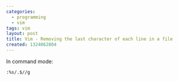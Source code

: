 ```yaml
---
categories:
  - programming
  - vim
tags: vim
layout: post
title: Vim - Removing the last character of each line in a file
created: 1324062804
---
```


In command mode:

```bash
:%s/.$//g
```
